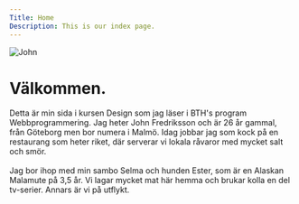 ```yaml
---
Title: Home
Description: This is our index page.
---
```


![John](%assets_url%/img/john1.webp)

Välkommen.
==========================

Detta är min sida i kursen Design som jag läser i BTH's program Webbprogrammering. Jag heter John Fredriksson och är 26 år gammal, från Göteborg men bor numera i Malmö. Idag jobbar jag som kock på en restaurang som heter riket, där serverar vi lokala råvaror med mycket salt och smör.
<br><br>
Jag bor ihop med min sambo Selma och hunden Ester, som är en Alaskan Malamute på 3,5 år. Vi lagar mycket mat här hemma och brukar kolla en del tv-serier. Annars är vi på utflykt.

<!-- ![Ester busar](%assets_url%/img/jag-och-ester.jpeg)
![Ester och jag](%assets_url%/img/jag-och-ester2.jpeg) -->
